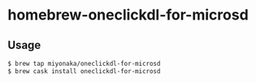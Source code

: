 # homebrew-oneclickdl-for-microsd

## Usage

```bash
$ brew tap miyonaka/oneclickdl-for-microsd
$ brew cask install oneclickdl-for-microsd
```
